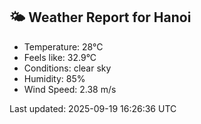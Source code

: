 <!-- WEATHER-START -->
## 🌤 Weather Report for Hanoi

- Temperature: 28°C
- Feels like: 32.9°C
- Conditions: clear sky
- Humidity: 85%
- Wind Speed: 2.38 m/s

Last updated: 2025-09-19 16:26:36 UTC
<!-- WEATHER-END -->
